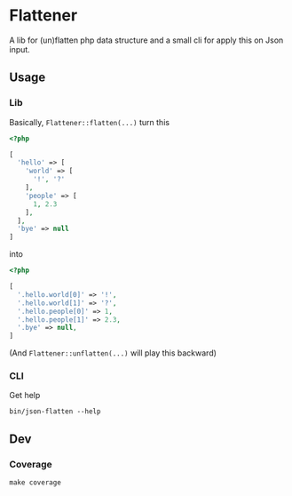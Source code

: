 # Flattener

A lib for (un)flatten php data structure and a small cli for apply this on Json input.

## Usage

### Lib

Basically, `Flattener::flatten(...)` turn this

```php
<?php

[
  'hello' => [
    'world' => [
      '!', '?'
    ],
    'people' => [
      1, 2.3 
    ],
  ],
  'bye' => null
]
```

into

```php
<?php 

[
  '.hello.world[0]' => '!',
  '.hello.world[1]' => '?',
  '.hello.people[0]' => 1,
  '.hello.people[1]' => 2.3,
  '.bye' => null,
]
```

(And `Flattener::unflatten(...)` will play this backward)

### CLI

Get help

```shell
bin/json-flatten --help
```

## Dev

### Coverage

```shell
make coverage
````
